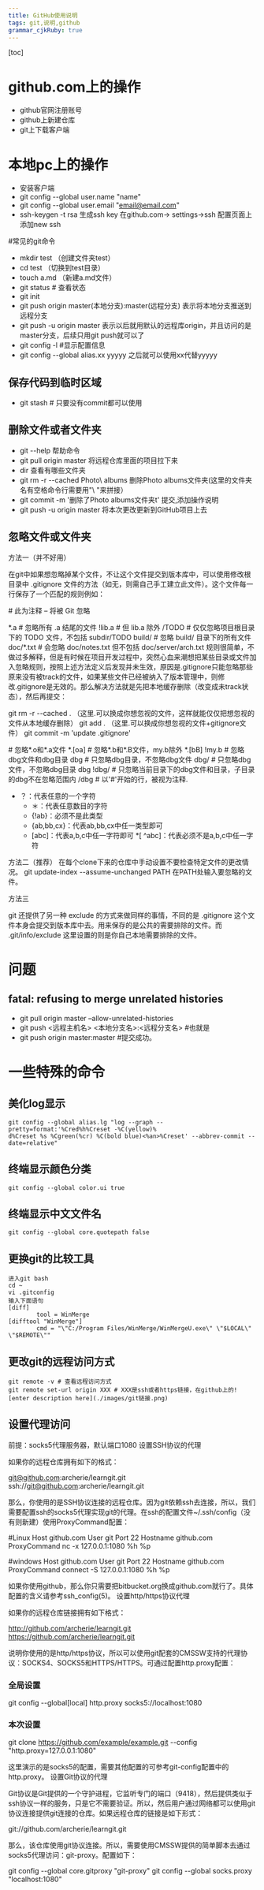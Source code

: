```yaml
---
title: GitHub使用说明
tags: git,说明,github
grammar_cjkRuby: true
---
```

[toc]
# github.com上的操作
 - github官网注册账号
 - github上新建仓库
 - git上下载客户端
 
 # 本地pc上的操作
 - 安装客户端
 - git config --global user.name "name"
 - git config --global user.email "email@email.com"
 - ssh-keygen -t rsa 生成ssh key 在github.com-> settings->ssh 配置页面上添加new ssh

#常见的git命令
- mkdir test （创建文件夹test）
- cd test （切换到test目录）
- touch a.md （新建a.md文件）
- git status # 查看状态
- git init
- git push origin master(本地分支):master(远程分支) 表示将本地分支推送到远程分支 
- git push -u origin master 表示以后就用默认的远程库origin，并且访问的是master分支，后续只用git push就可以了
- git config -l #显示配置信息
- git config --global alias.xx yyyyy 之后就可以使用xx代替yyyyy

## 保存代码到临时区域
- git stash # 只要没有commit都可以使用

## 删除文件或者文件夹
- git --help 帮助命令
- git pull origin master 将远程仓库里面的项目拉下来
- dir  查看有哪些文件夹
- git rm -r --cached Photo\ albums  删除Photo albums文件夹(这里的文件夹名有空格命令行需要用"\ "来拼接）
- git commit -m '删除了Photo albums文件夹t'  提交,添加操作说明
- git push -u origin master 将本次更改更新到GitHub项目上去

## 忽略文件或文件夹
方法一（并不好用）

在git中如果想忽略掉某个文件，不让这个文件提交到版本库中，可以使用修改根目录中 .gitignore 文件的方法（如无，则需自己手工建立此文件）。这个文件每一行保存了一个匹配的规则例如：

\# 此为注释 – 将被 Git 忽略
 
\*.a       # 忽略所有 .a 结尾的文件
!lib.a    # 但 lib.a 除外
/TODO     # 仅仅忽略项目根目录下的 TODO 文件，不包括 subdir/TODO
build/    # 忽略 build/ 目录下的所有文件
doc/\*.txt # 会忽略 doc/notes.txt 但不包括 doc/server/arch.txt
规则很简单，不做过多解释，但是有时候在项目开发过程中，突然心血来潮想把某些目录或文件加入忽略规则，按照上述方法定义后发现并未生效，原因是.gitignore只能忽略那些原来没有被track的文件，如果某些文件已经被纳入了版本管理中，则修改.gitignore是无效的。那么解决方法就是先把本地缓存删除（改变成未track状态），然后再提交：

git rm -r --cached . （这里.可以换成你想忽视的文件，这样就能仅仅把想忽视的文件从本地缓存删除）
git add . （这里.可以换成你想忽视的文件+gitignore文件）
git commit -m 'update .gitignore'

\# 忽略*.o和*.a文件
 \*.\[oa]
\# 忽略*.b和*.B文件，my.b除外
\*.\[bB]
!my.b
\# 忽略dbg文件和dbg目录
dbg
\# 只忽略dbg目录，不忽略dbg文件
dbg/
\# 只忽略dbg文件，不忽略dbg目录
dbg
!dbg/
\# 只忽略当前目录下的dbg文件和目录，子目录的dbg不在忽略范围内
/dbg
\# 以'#'开始的行，被视为注释.
 * ？：代表任意的一个字符
    * ＊：代表任意数目的字符
    * {!ab}：必须不是此类型
    * {ab,bb,cx}：代表ab,bb,cx中任一类型即可
    * \[abc]：代表a,b,c中任一字符即可
    \*\[ ^abc]：代表必须不是a,b,c中任一字符
 
方法二（推荐）
在每个clone下来的仓库中手动设置不要检查特定文件的更改情况。
git update-index --assume-unchanged PATH 在PATH处输入要忽略的文件。

 

方法三

git 还提供了另一种 exclude 的方式来做同样的事情，不同的是 .gitignore 这个文件本身会提交到版本库中去。用来保存的是公共的需要排除的文件。而 .git/info/exclude 这里设置的则是你自己本地需要排除的文件。


# 问题
## fatal: refusing to merge unrelated histories 
- git pull origin master –allow-unrelated-histories
- git push <远程主机名> <本地分支名>:<远程分支名>  #也就是
- git push origin master:master  #提交成功。

# 一些特殊的命令
## 美化log显示
	git config --global alias.lg "log --graph --pretty=format:'%Cred%h%Creset -%C(yellow)%
	d%Creset %s %Cgreen(%cr) %C(bold blue)<%an>%Creset' --abbrev-commit --date=relative"
## 终端显示颜色分类
	git config --global color.ui true
## 终端显示中文文件名
	git config --global core.quotepath false

## 更换git的比较工具
	进入git bash
	cd ~
	vi .gitconfig
	输入下面语句
	[diff]
			tool = WinMerge
	[difftool "WinMerge"]
			cmd = "\"C:/Program Files/WinMerge/WinMergeU.exe\" \"$LOCAL\" \"$REMOTE\""
			
## 更改git的远程访问方式
	git remote -v # 查看远程访问方式
	git remote set-url origin XXX # XXX是ssh或者https链接，在github上的![enter description here](./images/git链接.png)
## 设置代理访问
前提：socks5代理服务器，默认端口1080
设置SSH协议的代理

如果你的远程仓库拥有如下的格式：

git@github.com:archerie/learngit.git
ssh://git@github.com:archerie/learngit.git

那么，你使用的是SSH协议连接的远程仓库。因为git依赖ssh去连接，所以，我们需要配置ssh的socks5代理实现git的代理。在ssh的配置文件~/.ssh/config（没有则新建）使用ProxyCommand配置：

#Linux
Host github.com
  User git
  Port 22
  Hostname github.com
  ProxyCommand nc -x 127.0.0.1:1080 %h %p

#windows
Host github.com
  User git
  Port 22
  Hostname github.com
  ProxyCommand connect -S 127.0.0.1:1080 %h %p

如果你使用github，那么你只需要把bitbucket.org换成github.com就行了。具体配置的含义请参考ssh_config(5)。
设置http/https协议代理

如果你的远程仓库链接拥有如下格式：

http://github.com/archerie/learngit.git
https://github.com/archerie/learngit.git

说明你使用的是http/https协议，所以可以使用git配套的CMSSW支持的代理协议：SOCKS4、SOCKS5和HTTPS/HTTPS。可通过配置http.proxy配置：

### 全局设置
git config --global[local] http.proxy socks5://localhost:1080

### 本次设置
git clone https://github.com/example/example.git --config "http.proxy=127.0.0.1:1080"

这里演示的是socks5的配置，需要其他配置的可参考git-config配置中的http.proxy。
设置Git协议的代理

Git协议是Git提供的一个守护进程，它监听专门的端口（9418），然后提供类似于ssh协议一样的服务，只是它不需要验证。所以，然后用户通过网络都可以使用git协议连接提供git连接的仓库。如果远程仓库的链接是如下形式：

git://github.com/archerie/learngit.git

那么，该仓库使用git协议连接。所以，需要使用CMSSW提供的简单脚本去通过socks5代理访问：git-proxy。配置如下：

git config --global core.gitproxy "git-proxy"
git config --global socks.proxy "localhost:1080"
